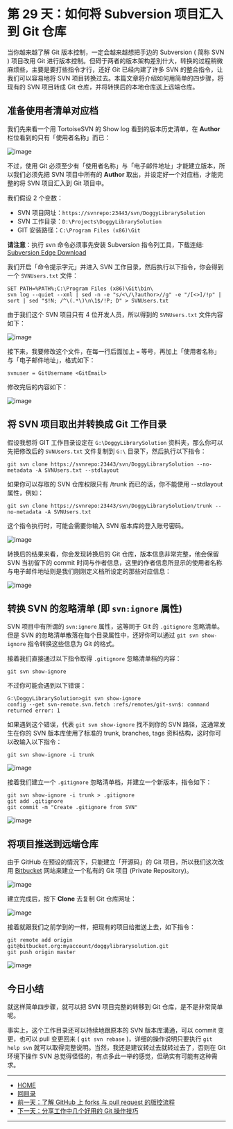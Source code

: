 第 29 天：如何将 Subversion 项目汇入到 Git 仓库
==================================================================

当你越来越了解 Git 版本控制，一定会越来越想把手边的 Subversion ( 简称 SVN ) 项目改用 Git 进行版本控制。但碍于两者的版本架构差別什大，转换的过程稍微麻烦些，主要是要打些指令才行，还好 Git 已经内建了许多 SVN 的整合指令，让我们可以容易地将 SVN 项目转换过去。本篇文章将介绍如何用简单的四步骤，将现有的 SVN 项目转成 Git 仓库，并将转换后的本地仓库送上远端仓库。

准备使用者清单对应档
--------------------

我们先来看一个用 TortoiseSVN 的 Show log 看到的版本历史清单，在 **Author** 栏位看到的只有「使用者名称」而已：

![image](../figures/29/01.png)

不过，使用 Git 必须至少有「使用者名称」与「电子邮件地址」才能建立版本，所以我们必须先把 SVN 项目中所有的 **Author** 取出，并设定好一个对应档，才能完整的将 SVN 项目汇入到 Git 项目中。

我们假设 2 个变数：

* SVN 项目网址：`https://svnrepo:23443/svn/DoggyLibrarySolution`
* SVN 工作目录：`D:\Projects\DoggyLibrarySolution`
* GIT 安装路径：`C:\Program Files (x86)\Git` 

**请注意**：执行 svn 命令必须事先安装 Subversion 指令列工具，下载连结: [Subversion Edge Download](http://www.collab.net/downloads/subversion)

我们开启「命令提示字元」并进入 SVN 工作目录，然后执行以下指令，你会得到一个 `SVNUsers.txt` 文件：

	SET PATH=%PATH%;C:\Program Files (x86)\Git\bin\
	svn log --quiet --xml | sed -n -e "s/<\/\?author>//g" -e "/[<>]/!p" | sort | sed "$!N; /^\(.*\)\n\1$/!P; D" > SVNUsers.txt

由于我们这个 SVN 项目只有 4 位开发人员，所以得到的 `SVNUsers.txt` 文件内容如下：

![image](../figures/29/02.png)

接下来，我要修改这个文件，在每一行后面加上 `=` 等号，再加上「使用者名称」与「电子邮件地址」，格式如下：

	svnuser = GitUsername <GitEmail>

修改完后的内容如下：

![image](../figures/29/03.png)


将 SVN 项目取出并转换成 Git 工作目录
-------------------------------------

假设我想将 GIT 工作目录设定在 `G:\DoggyLibrarySolution` 资料夹，那么你可以先把修改后的 `SVNUsers.txt` 文件复制到 `G:\` 目录下，然后执行以下指令：

	git svn clone https://svnrepo:23443/svn/DoggyLibrarySolution --no-metadata -A SVNUsers.txt --stdlayout

如果你可以存取的 SVN 仓库权限只有 /trunk 而已的话，你不能使用 --stdlayout 属性，例如：

	git svn clone https://svnrepo:23443/svn/DoggyLibrarySolution/trunk --no-metadata -A SVNUsers.txt

这个指令执行时，可能会需要你输入 SVN 版本库的登入账号密码。

![image](../figures/29/04.png)

转换后的结果来看，你会发现转换后的 Git 仓库，版本信息非常完整，他会保留 SVN 当初留下的 commit 时间与作者信息，这里的作者信息所显示的使用者名称与电子邮件地址则是我们刚刚定义档所设定的那些对应信息：

![image](../figures/29/05.png)


转换 SVN 的忽略清单 (即 `svn:ignore` 属性)
-------------------------------------------

SVN 项目中有所谓的 `svn:ignore` 属性，这等同于 Git 的 `.gitignore` 忽略清单。但是 SVN 的忽略清单散落在每个目录属性中，还好你可以通过 `git svn show-ignore` 指令转换这些信息为 Git 的格式。

接着我们直接通过以下指令取得 `.gitignore` 忽略清单档的内容：

	git svn show-ignore

不过你可能会遇到以下错误：

	G:\DoggyLibrarySolution>git svn show-ignore
	config --get svn-remote.svn.fetch :refs/remotes/git-svn$: command returned error: 1

如果遇到这个错误，代表 `git svn show-ignore` 找不到你的 SVN 路径，这通常发生在你的 SVN 版本库使用了标准的 trunk, branches, tags 资料结构，这时你可以改输入以下指令：

	git svn show-ignore -i trunk

![image](../figures/29/06.png)

接着我们建立一个 `.gitignore` 忽略清单档，并建立一个新版本，指令如下：

	git svn show-ignore -i trunk > .gitignore
	git add .gitignore
	git commit -m "Create .gitignore from SVN"

![image](../figures/29/07.png)


将项目推送到远端仓库
------------------------

由于 GitHub 在预设的情況下，只能建立「开源码」的 Git 项目，所以我们这次改用 [Bitbucket](https://bitbucket.org/) 网站来建立一个私有的 Git 项目 (Private Repository)。

![image](../figures/29/08.png)

建立完成后，按下 **Clone** 去复制 Git 仓库网址：

![image](../figures/29/09.png)

接着就跟我们之前学到的一样，把现有的项目给推送上去，如下指令：

	git remote add origin git@bitbucket.org:myaccount/doggylibrarysolution.git
	git push origin master

![image](../figures/29/10.png)


今日小结
-------

就这样简单四步骤，就可以把 SVN 项目完整的转移到 Git 仓库，是不是非常简单呢。

事实上，这个工作目录还可以持续地跟原本的 SVN 版本库溝通，可以 commit 变更，也可以 pull 变更回来 ( `git svn rebase` )，详细的操作说明只要执行 `git help svn` 就可以取得完整说明。当然，我还是建议转过去就转过去了，否则在 Git 环境下操作 SVN 总觉得怪怪的，有点多此一举的感觉，但确实有可能有这种需求。




-------
* [HOME](../README.md)
* [回目录](README.md)
* [前一天：了解 GitHub 上 forks 与 pull request 的版控流程](28.md)
* [下一天：分享工作中几个好用的 Git 操作技巧](30.md)

-------


